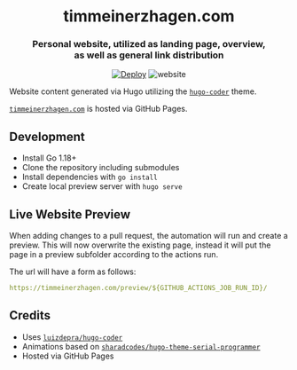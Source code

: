 <!-- markdownlint-disable-next-line -->
<div align="center">
  <h1 align="center">timmeinerzhagen.com</h1>
  <h3 align="center">Personal website, utilized as landing page, overview, <br>as well as general link distribution</h3>

  [![Deploy](https://github.com/timmeinerzhagen/timmeinerzhagen.com/actions/workflows/main.yml/badge.svg)](https://github.com/timmeinerzhagen/timmeinerzhagen.com/actions/workflows/main.yml)
  ![website](https://img.shields.io/badge/website-available-green)

</div>

Website content generated via Hugo utilizing the [`hugo-coder`](https://github.com/luizdepra/hugo-coder) theme.

[`timmeinerzhagen.com`](https://timmeinerzhagen.com) is hosted via GitHub Pages.

## Development

- Install Go 1.18+
- Clone the repository including submodules
- Install dependencies with `go install`
- Create local preview server with `hugo serve`

## Live Website Preview

When adding changes to a pull request, the automation will run and create a preview. This will now overwrite the existing page, instead it will put the page in a preview subfolder according to the actions run.

The url will have a form as follows:

```yml
https://timmeinerzhagen.com/preview/${GITHUB_ACTIONS_JOB_RUN_ID}/
```

## Credits

- Uses [`luizdepra/hugo-coder`](https://github.com/luizdepra/hugo-coder)
- Animations based on [`sharadcodes/hugo-theme-serial-programmer`](https://github.com/sharadcodes/hugo-theme-serial-programmer)
- Hosted via GitHub Pages
